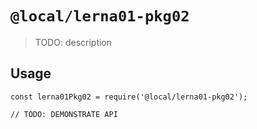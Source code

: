 # `@local/lerna01-pkg02`

> TODO: description

## Usage

```
const lerna01Pkg02 = require('@local/lerna01-pkg02');

// TODO: DEMONSTRATE API
```
